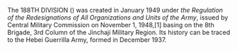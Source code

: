 The 188TH DIVISION () was created in January 1949 under _the Regulation of the Redesignations of All Organizations and Units of the Army_, issued by Central Military Commission on November 1, 1948,[1] basing on the 8th Brigade, 3rd Column of the Jinchaji Military Region. Its history can be traced to the Hebei Guerrilla Army, formed in December 1937.
